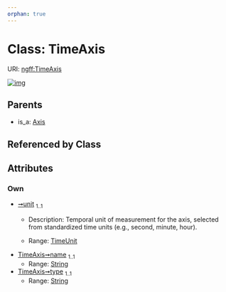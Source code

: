 ```yaml
---
orphan: true
---
```


# Class: TimeAxis



URI: [ngff:TimeAxis](https://w3id.org/ome/ngff/TimeAxis)


[![img](https://yuml.me/diagram/nofunky;dir:TB/class/[Axis]^-[TimeAxis&#124;unit:TimeUnit;name:string;type:string],[Axis])](https://yuml.me/diagram/nofunky;dir:TB/class/[Axis]^-[TimeAxis&#124;unit:TimeUnit;name:string;type:string],[Axis])

## Parents

 *  is_a: [Axis](Axis.md)

## Referenced by Class


## Attributes


### Own

 * [➞unit](timeAxis__unit.md)  <sub>1..1</sub>
     * Description: Temporal unit of measurement for the axis, selected from standardized time units (e.g., second, minute, hour).

     * Range: [TimeUnit](TimeUnit.md)
 * [TimeAxis➞name](TimeAxis_name.md)  <sub>1..1</sub>
     * Range: [String](types/String.md)
 * [TimeAxis➞type](TimeAxis_type.md)  <sub>1..1</sub>
     * Range: [String](types/String.md)
